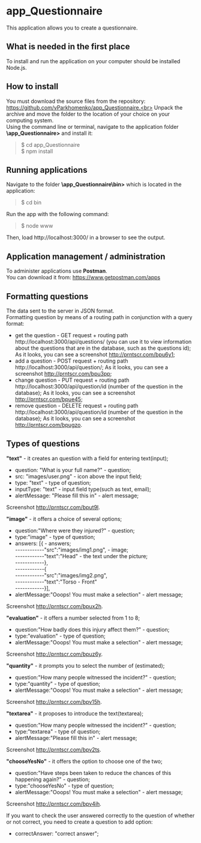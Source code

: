 # app_Questionnaire
 This application allows you to create a questionnaire.

## What is needed in the first place
 To install and run the application on your computer should be installed Node.js.

## How to install
 You must download the source files from the repository: https://github.com/vParkhomenko/app_Questionnaire.<br>
 Unpack the archive and move the folder to the location of your choice on your computing system.<br>
 Using the command line or terminal, navigate to the application folder **\app_Questionnaire>** and install it:<br> 
 >$ cd app_Questionnaire<br>
 >$ npm install
 
## Running applications
 Navigate to the folder **\app_Questionnaire\bin>** which is located in the application: <br>
 >$ cd bin<br>
 
 Run the app with the following command:<br>
 >$ node www<br>
 
 Then, load http://localhost:3000/ in a browser to see the output.
 
## Application management / administration
To administer applications use **Postman**.<br>
You can download it from: https://www.getpostman.com/apps

## Formatting questions
The data sent to the server in JSON format.<br>
Formatting question by means of a routing path in conjunction with a query format:<br>
* get the question - GET request + routing path http://localhost:3000/api/questions/ (you can use it to view information about the questions that are in the database, such as the questions id);
  As it looks, you can see a screenshot http://prntscr.com/bpu6y1;
* add a question - POST request + routing path http://localhost:3000/api/question/;
  As it looks, you can see a screenshot http://prntscr.com/bpu3pp;
* change  question - PUT request + routing path http://localhost:3000/api/question/id (number of the question in the database);
  As it looks, you can see a screenshot http://prntscr.com/bpue45;
* remove question - DELETE request + routing path http://localhost:3000/api/question/id (number of the question in the database);
As it looks, you can see a screenshot http://prntscr.com/bpugzo.

## Types of questions
**"text"** - it creates an question with a field for entering text(input);

* question: "What is your full name?" - question;
* src: "images/user.png" - icon above the input field;
* type: "text" - type of question;
* inputType: "text" - input field type(such as text, email);
* alertMessage: "Please fill this in" - alert message;

Screenshot http://prntscr.com/bput9l.

**"image"** - it offers a choice of several options;

* question:"Where were they injured?" - question;
* type:"image" - type of question;
* answers: [{ - answers;<br>
------------"src":"images/img1.png", - image;<br>
------------"text":"Head" - the text under the picture;<br>
------------},<br>
------------{<br>
------------"src":"images/img2.png",<br>
------------"text":"Torso - Front"<br>
------------}],<br>
* alertMessage:"Ooops! You must make a selection" - alert message;

Screenshot http://prntscr.com/bpux2h.

**"evaluation"** - it offers a number selected from 1 to 8;

* question:"How badly does this injury affect them?" - question;
* type:"evaluation" - type of question;
* alertMessage:"Ooops! You must make a selection" - alert message;

Screenshot http://prntscr.com/bpuz6y.

**"quantity"** - it prompts you to select the number of (estimated);

* question:"How many people witnessed the incident?" - question;
* type:"quantity" - type of question;
* alertMessage:"Ooops! You must make a selection" - alert message;

Screenshot http://prntscr.com/bpv15h.

**"textarea"** - it proposes to introduce the text(textarea);

* question:"How many people witnessed the incident?" - question;
* type:"textarea" - type of question;
* alertMessage:"Please fill this in" - alert message;

Screenshot http://prntscr.com/bpv2ts.

**"chooseYesNo"** - it offers the option to choose one of the two;

* question:"Have steps been taken to reduce the chances of this happening again?" - question;
* type:"chooseYesNo" - type of question;
* alertMessage:"Ooops! You must make a selection" - alert message;

Screenshot http://prntscr.com/bpv4ih.

If you want to check the user answered correctly to the question of whether or not correct, you need to create a question to add option:<br>

* correctAnswer: "correct answer";



